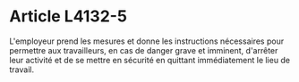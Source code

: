 # Article L4132-5

L'employeur prend les mesures et donne les instructions nécessaires pour permettre aux travailleurs, en cas de danger grave et imminent, d'arrêter leur activité et de se mettre en sécurité en quittant immédiatement le lieu de travail.